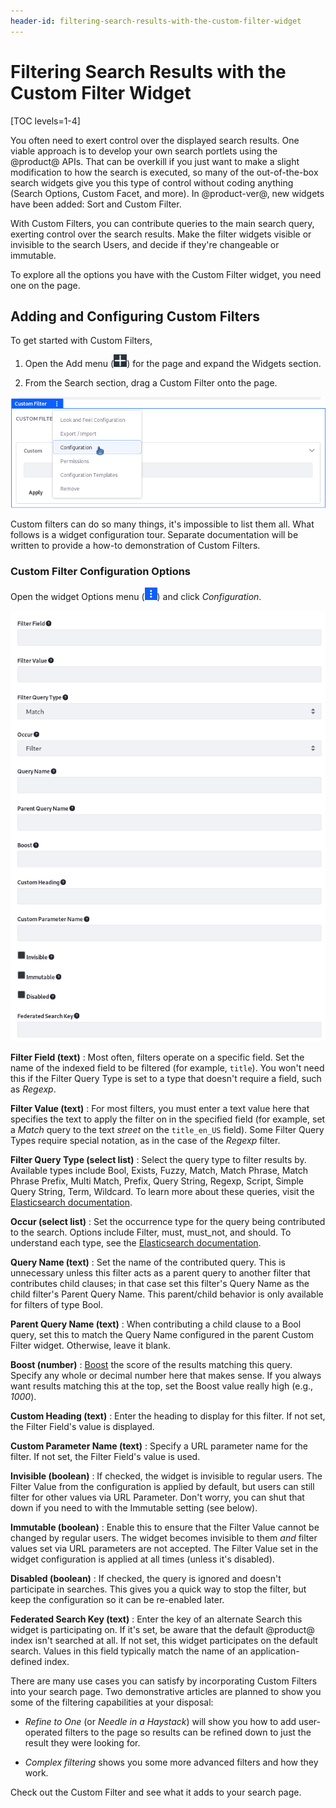```yaml
---
header-id: filtering-search-results-with-the-custom-filter-widget
---
```


# Filtering Search Results with the Custom Filter Widget

[TOC levels=1-4]

You often need to exert control over the displayed search results. One viable
approach is to develop your own search portlets using the @product@ APIs. That
can be overkill if you just want to make a slight modification to how the search
is executed, so many of the out-of-the-box search widgets give you this type of
control without coding anything (Search Options, Custom Facet, and more). In
@product-ver@, new widgets have been added: Sort and Custom Filter.

With Custom Filters, you can contribute queries to the main search query,
exerting control over the search results. Make the filter widgets visible or
invisible to the search Users, and decide if they're changeable or immutable.

To explore all the options you have with the Custom Filter widget, you need one
on the page.

## Adding and Configuring Custom Filters

To get started with Custom Filters,

1. Open the Add menu (![Add](../../../images/icon-add-widget.png)) for the page and
   expand the Widgets section.

2.  From the Search section, drag a Custom Filter onto the page.

![Figure 1: A custom filter has no impact until it's configured.](../../../images/search-custom-filter.png)

Custom filters can do so many things, it's impossible to list them all. What
follows is a widget configuration tour. Separate documentation will be written
to provide a how-to demonstration of Custom Filters.

### Custom Filter Configuration Options

Open the widget Options menu (![Options](../../../images/icon-app-options.png)) and
click _Configuration_.

![Figure 2: Once the Custom Filter is added to the page, mold it like soft clay into the beautiful sculpture you've envisioned.](../../../images/search-custom-filter-configuration.png)


**Filter Field (text)**
: Most often, filters operate on a specific field. Set the name of the indexed
field to be filtered (for example, `title`). You won't need this if the Filter
Query Type is set to a type that doesn't require a field, such as _Regexp_.

**Filter Value (text)**
: For most filters, you must enter a text value here that specifies the
text to apply the filter on in the specified field (for example, set a _Match_
query to the text _street_ on the `title_en_US` field). Some Filter Query Types
require special notation, as in the case of the _Regexp_ filter. 

**Filter Query Type (select list)**
: Select the query type to filter results by. Available types include Bool,
Exists, Fuzzy, Match, Match Phrase, Match Phrase Prefix, Multi Match, Prefix,
Query String, Regexp, Script, Simple Query String, Term, Wildcard. To learn more
about these queries, visit the [Elasticsearch documentation](https://www.elastic.co/guide/en/elasticsearch/reference/6.8/query-dsl.html).

**Occur (select list)**
: Set the occurrence type for the query being contributed to the search. Options
include Filter, must, must_not, and should. To understand each type, see the
[Elasticsearch
documentation](https://www.elastic.co/guide/en/elasticsearch/reference/6.8/query-dsl-bool-query.html). 

**Query Name (text)**
: Set the name of the contributed query. This is unnecessary unless this filter
acts as a parent query to another filter that contributes child clauses; in
that case set this filter's Query Name as the child filter's Parent Query Name.
This parent/child behavior is only available for filters of type Bool.

**Parent Query Name (text)**
: When contributing a child clause to a Bool query, set this to match the Query
Name configured in the parent Custom Filter widget. Otherwise, leave it blank.

**Boost (number)**
: [Boost](https://www.elastic.co/guide/en/elasticsearch/reference/current/query-dsl-term-query.html#term-field-params)
the score of the results matching this query. Specify any whole or decimal
number here that makes sense. If you always want results matching this at the
top, set the Boost value really high (e.g., _1000_).

**Custom Heading (text)**
: Enter the heading to display for this filter. If not set, the Filter Field's
value is displayed.

**Custom Parameter Name (text)**
: Specify a URL parameter name for the filter. If not set, the Filter Field's
value is used.

**Invisible (boolean)**
: If checked, the widget is invisible to regular users. The Filter Value from
the configuration is applied by default, but users can still filter for other
values via URL Parameter. Don't worry, you can shut that down if you need to
with the Immutable setting (see below).

**Immutable (boolean)**
: Enable this to ensure that the Filter Value cannot be changed by regular
users. The widget becomes invisible to them _and_ filter values set via URL
parameters are not accepted. The Filter Value set in the widget configuration is
applied at all times (unless it's disabled).

**Disabled (boolean)**
: If checked, the query is ignored and doesn't participate in searches. This
gives you a quick way to stop the filter, but keep the configuration so it can
be re-enabled later.

**Federated Search Key (text)**
: Enter the key of an alternate Search this widget is participating on. If it's
set, be aware that the default @product@ index isn't searched at all. If not
set, this widget participates on the default search. Values in this field
typically match the name of an application-defined index.

There are many use cases you can satisfy by incorporating Custom Filters into
your search page. Two demonstrative articles are planned to show you some of
the filtering capabilities at your disposal:

- _Refine to One_ (or _Needle in a Haystack_) will show you how to add
  user-operated filters to the page so results can be refined down to just the
  result they were looking for.

- _Complex filtering_ shows you some more advanced filters and how they work.

Check out the Custom Filter and see what it adds to your search page.

